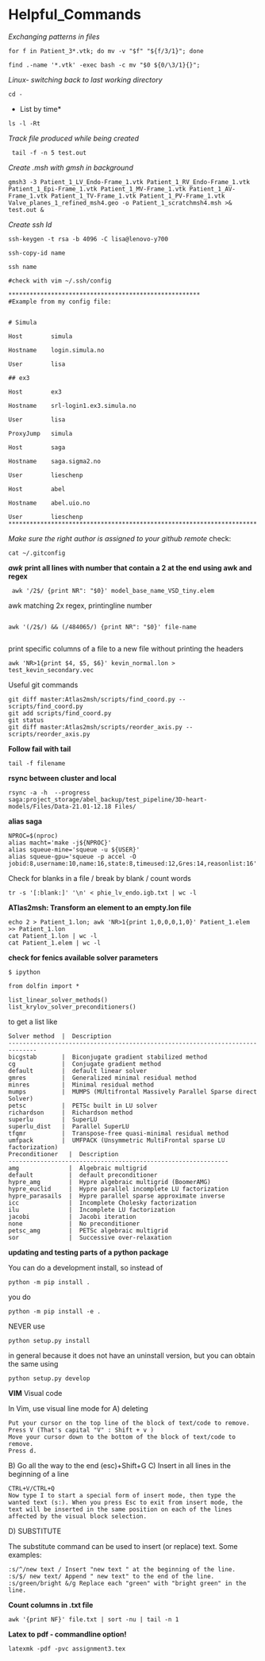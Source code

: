 # Helpful_Commands

*Exchanging patterns in files*

```
for f in Patient_3*.vtk; do mv -v "$f" "${f/3/1}"; done
```
```
find .-name '*.vtk' -exec bash -c mv "$0 ${0/\3/1}{}";
```
*Linux- switching back to last working directory*
```
cd -
```
* List by time*
```
ls -l -Rt
```
*Track file produced while being created*
```
 tail -f -n 5 test.out
```

*Create .msh with gmsh in background*

```
gmsh3 -3 Patient_1_LV_Endo-Frame_1.vtk Patient_1_RV_Endo-Frame_1.vtk Patient_1_Epi-Frame_1.vtk Patient_1_MV-Frame_1.vtk Patient_1_AV-Frame_1.vtk Patient_1_TV-Frame_1.vtk Patient_1_PV-Frame_1.vtk Valve_planes_1_refined_msh4.geo -o Patient_1_scratchmsh4.msh >& test.out &
```
*Create ssh Id*

```
ssh-keygen -t rsa -b 4096 -C lisa@lenovo-y700

ssh-copy-id name

ssh name

#check with vim ~/.ssh/config

******************************************************
#Example from my config file:


# Simula

Host        simula

Hostname    login.simula.no

User        lisa

## ex3

Host        ex3

Hostname    srl-login1.ex3.simula.no

User        lisa

ProxyJump   simula

Host        saga

Hostname    saga.sigma2.no

User        lieschenp

Host        abel

Hostname    abel.uio.no

User        lieschenp
**********************************************************************
```

*Make sure the right author is assigned to your github remote*
check:
```
cat ~/.gitconfig

```
***awk***
**print all lines with number that contain a 2 at the end using awk and regex**
```
 awk '/2$/ {print NR": "$0}' model_base_name_VSD_tiny.elem
 ```
 awk matching 2x regex, printingline number
 ```
 
 awk '(/2$/) && (/484065/) {print NR": "$0}' file-name
 
 ```
 ```awk '$3 == "2" && $4 == "7" {print NR": "$0}' filename
 ```
 print specific columns of a file to a new file without printing the headers
 ```
 awk 'NR>1{print $4, $5, $6}' kevin_normal.lon > test_kevin_secondary.vec
 ```
 Useful git commands
 
 ```
git diff master:Atlas2msh/scripts/find_coord.py -- scripts/find_coord.py
git add scripts/find_coord.py
git status
git diff master:Atlas2msh/scripts/reorder_axis.py -- scripts/reorder_axis.py
```
**Follow fail with tail**

```
tail -f filename
```

**rsync between cluster and local**

```
rsync -a -h  --progress saga:project_storage/abel_backup/test_pipeline/3D-heart-models/Files/Data-21.01-12.18 Files/
```
**alias saga**
```
NPROC=$(nproc)
alias macht='make -j${NPROC}'
alias squeue-mine='squeue -u ${USER}'
alias squeue-gpu='squeue -p accel -O jobid:8,username:10,name:16,state:8,timeused:12,Gres:14,reasonlist:16'
```

Check for blanks in a file / break by blank / count words
```
tr -s '[:blank:]' '\n' < phie_lv_endo.igb.txt | wc -l
```
**ATlas2msh: Transform an element to an empty.lon file**
```
echo 2 > Patient_1.lon; awk 'NR>1{print 1,0,0,0,1,0}' Patient_1.elem >> Patient_1.lon
cat Patient_1.lon | wc -l
cat Patient_1.elem | wc -l
```
**check for fenics available solver parameters**

```
$ ipython
```
```
from dolfin import *

list_linear_solver_methods()
list_krylov_solver_preconditioners()
```
to get a list like

```
Solver method  |  Description
------------------------------------------------------------------------------
bicgstab       |  Biconjugate gradient stabilized method
cg             |  Conjugate gradient method
default        |  default linear solver
gmres          |  Generalized minimal residual method
minres         |  Minimal residual method
mumps          |  MUMPS (MUltifrontal Massively Parallel Sparse direct Solver)
petsc          |  PETSc built in LU solver
richardson     |  Richardson method
superlu        |  SuperLU
superlu_dist   |  Parallel SuperLU
tfqmr          |  Transpose-free quasi-minimal residual method
umfpack        |  UMFPACK (Unsymmetric MultiFrontal sparse LU factorization)
Preconditioner   |  Description
--------------------------------------------------------------
amg              |  Algebraic multigrid
default          |  default preconditioner
hypre_amg        |  Hypre algebraic multigrid (BoomerAMG)
hypre_euclid     |  Hypre parallel incomplete LU factorization
hypre_parasails  |  Hypre parallel sparse approximate inverse
icc              |  Incomplete Cholesky factorization
ilu              |  Incomplete LU factorization
jacobi           |  Jacobi iteration
none             |  No preconditioner
petsc_amg        |  PETSc algebraic multigrid
sor              |  Successive over-relaxation
```


**updating and testing parts of a python package**

You can do a development install, so instead of

```
python -m pip install .
```
you do
```
python -m pip install -e .
```
NEVER use
```
python setup.py install
```
in general because it does not have an uninstall version, but you can obtain the same using
```
python setup.py develop
```


**VIM**
Visual code

In Vim, use visual line mode for
A) deleting

```
Put your cursor on the top line of the block of text/code to remove.
Press V (That's capital "V" : Shift + v )
Move your cursor down to the bottom of the block of text/code to remove.
Press d.
```

B) Go all the way to the end
(esc)+Shift+G
C) Insert in all lines in the beginning of a line
```
CTRL+V/CTRL+Q
Now type I to start a special form of insert mode, then type the wanted text (s:). When you press Esc to exit from insert mode, the text will be inserted in the same position on each of the lines affected by the visual block selection.
```
D) SUBSTITUTE

The substitute command can be used to insert (or replace) text. Some examples:
```
:s/^/new text /	Insert "new text " at the beginning of the line.
:s/$/ new text/	Append " new text" to the end of the line.
:s/green/bright &/g	Replace each "green" with "bright green" in the line.
```
**Count columns in .txt file**
```
awk '{print NF}' file.txt | sort -nu | tail -n 1
```
**Latex to pdf - commandline option!**
```
latexmk -pdf -pvc assignment3.tex
```


